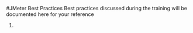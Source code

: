 #JMeter Best Practices 
Best practices discussed during the training will be documented here for your reference

1. 